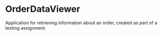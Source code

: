 # OrderDataViewer
Application for retrieving information about an order, created as part of a testing assignment.
